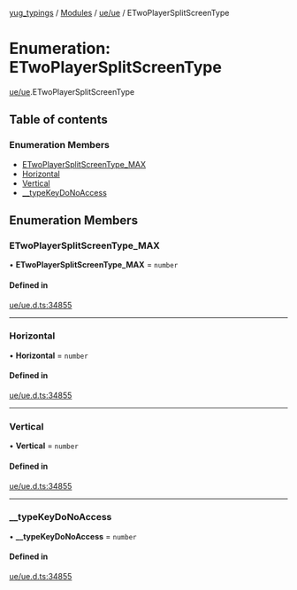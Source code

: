 [yug_typings](../README.md) / [Modules](../modules.md) / [ue/ue](../modules/ue_ue.md) / ETwoPlayerSplitScreenType

# Enumeration: ETwoPlayerSplitScreenType

[ue/ue](../modules/ue_ue.md).ETwoPlayerSplitScreenType

## Table of contents

### Enumeration Members

- [ETwoPlayerSplitScreenType\_MAX](ue_ue.ETwoPlayerSplitScreenType.md#etwoplayersplitscreentype_max)
- [Horizontal](ue_ue.ETwoPlayerSplitScreenType.md#horizontal)
- [Vertical](ue_ue.ETwoPlayerSplitScreenType.md#vertical)
- [\_\_typeKeyDoNoAccess](ue_ue.ETwoPlayerSplitScreenType.md#__typekeydonoaccess)

## Enumeration Members

### ETwoPlayerSplitScreenType\_MAX

• **ETwoPlayerSplitScreenType\_MAX** = `number`

#### Defined in

[ue/ue.d.ts:34855](https://github.com/YugMetaverse/yug_typings/blob/b7d9b19/ue/ue.d.ts#L34855)

___

### Horizontal

• **Horizontal** = `number`

#### Defined in

[ue/ue.d.ts:34855](https://github.com/YugMetaverse/yug_typings/blob/b7d9b19/ue/ue.d.ts#L34855)

___

### Vertical

• **Vertical** = `number`

#### Defined in

[ue/ue.d.ts:34855](https://github.com/YugMetaverse/yug_typings/blob/b7d9b19/ue/ue.d.ts#L34855)

___

### \_\_typeKeyDoNoAccess

• **\_\_typeKeyDoNoAccess** = `number`

#### Defined in

[ue/ue.d.ts:34855](https://github.com/YugMetaverse/yug_typings/blob/b7d9b19/ue/ue.d.ts#L34855)
